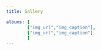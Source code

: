 ```yaml
---
title: Gallery

albums: [
        ["img_url","img_caption"],
        ["img_url","img_caption"]
        ]
---
```

